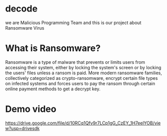 # decode
we are Malicious Programming Team and this is our project about Ransomware Virus

# What is Ransomware?
Ransomware is a type of malware that prevents or limits users from accessing their system, either by locking the system's
screen or by locking the users' files unless a ransom is paid. More modern ransomware families, collectively categorized as
crypto-ransomware, encrypt certain file types on infected systems and forces users to pay the ransom through certain online
payment methods to get a decrypt key.

# Demo video
https://drive.google.com/file/d/10RCq1Qfv9r7LCp1gG_CzEY_1H7eelYOB/view?usp=drivesdk
